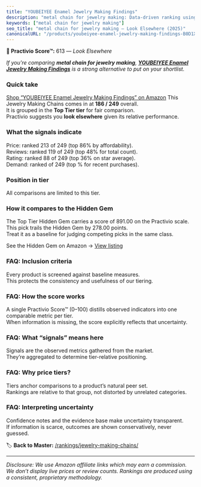 ```yaml
---
title: "YOUBEIYEE Enamel Jewelry Making Findings"
description: "metal chain for jewelry making: Data-driven ranking using the Practivio Score™. Positioned by quality, value, demand, findability, momentum."
keywords: ["metal chain for jewelry making"]
seo_title: "metal chain for jewelry making — Look Elsewhere (2025)"
canonicalURL: "/products/youbeiyee-enamel-jewelry-making-findings-B0D1XSZC15/"
---
```


**🚫 Practivio Score™:** 613 — _Look Elsewhere_


*If you're comparing **metal chain for jewelry making**, **[YOUBEIYEE Enamel Jewelry Making Findings](https://www.amazon.com/dp/B0D1XSZC15?tag=practivio-20)** is a strong alternative to put on your shortlist.*
### Quick take
[Shop “YOUBEIYEE Enamel Jewelry Making Findings” on Amazon](https://www.amazon.com/dp/B0D1XSZC15?tag=practivio-20)
This Jewelry Making Chains comes in at **186 / 249** overall.  
It is grouped in the **Top Tier tier** for fair comparison.  
Practivio suggests you **look elsewhere** given its relative performance.

### What the signals indicate
Price: ranked 213 of 249 (top 86% by affordability).  
Reviews: ranked 119 of 249 (top 48% for total count).  
Rating: ranked 88 of 249 (top 36% on star average).  
Demand: ranked  of 249 (top % for recent purchases).

### Position in tier
All comparisons are limited to this tier.

### How it compares to the Hidden Gem
The Top Tier Hidden Gem carries a score of 891.00 on the Practivio scale.  
This pick trails the Hidden Gem by 278.00 points.  
Treat it as a baseline for judging competing picks in the same class.  

See the Hidden Gem on Amazon → [View listing](https://www.amazon.com/dp/B07MCL5GQ3?tag=practivio-20)

### FAQ: Inclusion criteria
Every product is screened against baseline measures.  
This protects the consistency and usefulness of our tiering.

### FAQ: How the score works
A single Practivio Score™ (0–100) distills observed indicators into one comparable metric per tier.  
When information is missing, the score explicitly reflects that uncertainty.

### FAQ: What “signals” means here
Signals are the observed metrics gathered from the market.  
They’re aggregated to determine tier-relative positioning.

### FAQ: Why price tiers?
Tiers anchor comparisons to a product’s natural peer set.  
Rankings are relative to that group, not distorted by unrelated categories.

### FAQ: Interpreting uncertainty
Confidence notes and the evidence base make uncertainty transparent.  
If information is scarce, outcomes are shown conservatively, never guessed.


🏷️ **Back to Master:** [/rankings/jewelry-making-chains/](/rankings/jewelry-making-chains/)

---
_Disclosure: We use Amazon affiliate links which may earn a commission. We don’t display live prices or review counts. Rankings are produced using a consistent, proprietary methodology._
